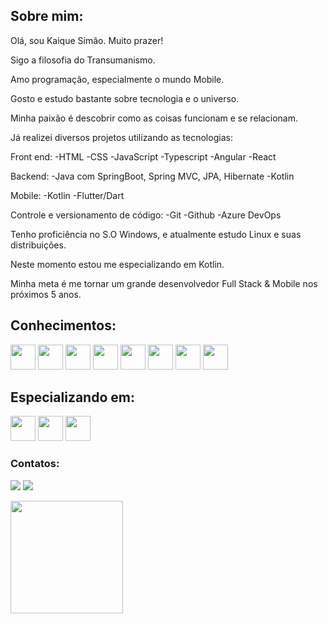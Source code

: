 ## Sobre mim:

Olá, sou Kaique Simão. Muito prazer!

Sigo a filosofia do Transumanismo.

Amo programação, especialmente o mundo Mobile.

Gosto e estudo bastante sobre tecnologia e o universo.

Minha paixão é descobrir como as coisas funcionam e se relacionam.

Já realizei diversos projetos utilizando as tecnologias:

Front end: 
-HTML
-CSS
-JavaScript
-Typescript 
-Angular
-React

Backend:
-Java com SpringBoot, Spring MVC, JPA, Hibernate
-Kotlin

Mobile:
-Kotlin
-Flutter/Dart

Controle e versionamento de código:
-Git
-Github
-Azure DevOps

Tenho proficiência no S.O Windows, e atualmente estudo Linux e suas distribuições.

Neste momento estou me especializando em Kotlin.

Minha meta é me tornar um grande desenvolvedor Full Stack & Mobile nos próximos 5 anos.

## Conhecimentos:

<img src="https://cdn.jsdelivr.net/gh/devicons/devicon/icons/html5/html5-original.svg" width="40" height="40"/> <img src="https://cdn.jsdelivr.net/gh/devicons/devicon/icons/css3/css3-original.svg" width="40" height="40"/> <img src="https://cdn.jsdelivr.net/gh/devicons/devicon/icons/javascript/javascript-original.svg" width="40" height="40"/> <img
src="https://cdn.jsdelivr.net/gh/devicons/devicon/icons/typescript/typescript-original.svg" width="40" height="40"/> <img
src="https://cdn.jsdelivr.net/gh/devicons/devicon/icons/angularjs/angularjs-plain.svg" width="40" height="40"/> <img
src="https://cdn.jsdelivr.net/gh/devicons/devicon/icons/react/react-original.svg" width="40" height="40"/> <img
src="https://cdn.jsdelivr.net/gh/devicons/devicon/icons/git/git-original.svg" width="40" height="40"/> <img src="https://cdn.jsdelivr.net/gh/devicons/devicon/icons/linux/linux-original.svg" width="40" height="40"/>



## Especializando em:

<img src="https://cdn.jsdelivr.net/gh/devicons/devicon/icons/kotlin/kotlin-original.svg" width="40" height="40"/> <img
src="https://cdn.jsdelivr.net/gh/devicons/devicon/icons/androidstudio/androidstudio-original.svg" width="40" height="40"/> <img
src="https://cdn.jsdelivr.net/gh/devicons/devicon/icons/android/android-original.svg" width="40" height="40"/>                                                                                                              


### Contatos:

<a href = "mailto:kaique.gabriel.me@gmail.com"><img src="https://img.shields.io/badge/Gmail-D14836?style=for-the-badge&logo=gmail&logoColor=white" target="_blank"></a>
<a href="https://www.linkedin.com/in/kaique-simao" target="_blank"><img src="https://img.shields.io/badge/-LinkedIn-%230077B5?style=for-the-badge&logo=linkedin&logoColor=white" target="_blank"></a>   


<div>
<a href="https://github.com/kaiquesimao">
<img height="180em" src="https://github-readme-stats.vercel.app/api/top-langs/?username=kaiquesimao&layout=compact&langs_count=7&theme=dracula"/>
</div>
